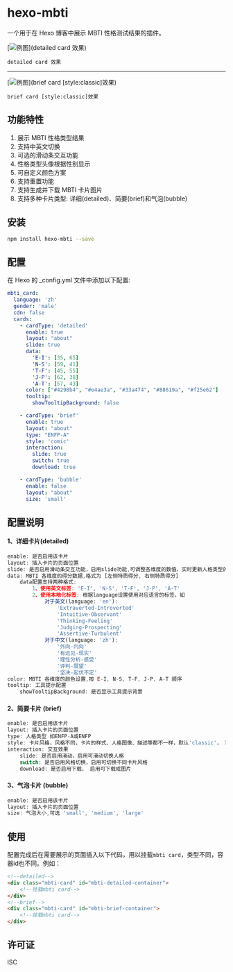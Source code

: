 # hexo-mbti

一个用于在 Hexo 博客中展示 MBTI 性格测试结果的插件。

[![例图](https://s21.ax1x.com/2024/08/10/pAStFDx.png)](detailed card 效果)

`detailed card 效果`

------

[![例图](https://s21.ax1x.com/2024/08/24/pAFNK6U.png)](brief card [style:classic]效果)

`brief card [style:classic]效果`



## 功能特性

1. 展示 MBTI 性格类型结果
2. 支持中英文切换
3. 可选的滑动条交互功能
4. 性格类型头像根据性别显示
5. 可自定义颜色方案
6. 支持重置功能
7. 支持生成并下载 MBTI 卡片图片
8. 支持多种卡片类型: 详细(detailed)、简要(brief)和气泡(bubble)

## 安装

```bash
npm install hexo-mbti --save
```



## 配置

在 Hexo 的 _config.yml 文件中添加以下配置:

```yaml
mbti_card:
  language: 'zh'
  gender: 'male'
  cdn: false
  cards:
    - cardType: 'detailed'
      enable: true
      layout: "about"
      slide: true
      data:
        'E-I': [35, 65]
        'N-S': [59, 41]
        'T-F': [45, 55]
        'J-P': [62, 38]
        'A-T': [57, 43]
      color: ["#4298b4", "#e4ae3a", "#33a474", "#88619a", "#f25e62"]
      tooltip:
        showTooltipBackground: false

    - cardType: 'brief'
      enable: true
      layout: "about"
      type: "ENFP-A"
      style: 'comic'
      interaction:
      	slide: true
      	switch: true
      	download: true

    - cardType: 'bubble'
      enable: false
      layout: "about"
      size: 'small'

```

## 配置说明

#### 1、详细卡片(detailed)

```javascript
enable: 是否启用该卡片
layout: 插入卡片的页面位置
slide: 是否启用滑动条交互功能，启用slide功能,可调整各维度的数值，实时更新人格类型的显示
data: MBTI 各维度的得分数据,格式为 [左侧特质得分, 右侧特质得分]
	data配置支持两种格式:
		1、使用英文标签: 'E-I', 'N-S', 'T-F', 'J-P', 'A-T'
		2、使用本地化标签: 根据language设置使用对应语言的标签，如
			对于英文(language: 'en'):
				'Extraverted-Introverted'
				'Intuitive-Observant'
				'Thinking-Feeling'
				'Judging-Prospecting'
				'Assertive-Turbulent'
			对于中文(language: 'zh'):
				'外向-内向'
				'有远见-现实'
				'理性分析-感受'
				'评判-展望'
				'坚决-起伏不定'
color: MBTI 各维度的颜色设置,按 E-I, N-S, T-F, J-P, A-T 顺序
tooltip: 工具提示配置
	showTooltipBackground: 是否显示工具提示背景
```

#### 2、简要卡片 (brief)

```javascript
enable: 是否启用该卡片
layout: 插入卡片的页面位置
type: 人格类型 如ENFP-A或ENFP
style: 卡片风格，风格不同，卡片的样式、人格图像、描述等都不一样，默认'classic'， 取16personalities的人格形象
interaction: 交互效果
	slide: 是否启用滑动，启用可滑动切换人格
	switch: 是否启用风格切换，启用可切换不同卡片风格
	download: 是否启用下载， 启用可下载成图片
```

#### 3、气泡卡片 (bubble)

```javascript
enable: 是否启用该卡片
layout: 插入卡片的页面位置
size: 气泡大小,可选 'small', 'medium', 'large'
```

## 使用

配置完成后在需要展示的页面插入以下代码，用以挂载`mbti card`，类型不同，容器id也不同。例如：

```html
<!--detailed-->  
<div class="mbti-card" id="mbti-detailed-container">
    <!--挂载mbti card-->    
</div>
<!--brief-->  
<div class="mbti-card" id="mbti-brief-container">
    <!--挂载mbti card-->    
</div>
```



## 许可证

ISC

